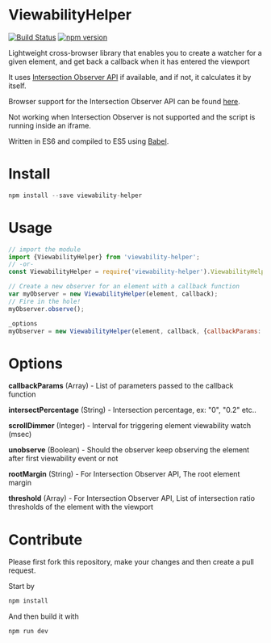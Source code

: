 # ViewabilityHelper

[![Build Status](https://travis-ci.org/outbrain/ViewabilityHelper.svg?branch=master)](https://travis-ci.org/outbrain/ViewabilityHelper) [![npm version](https://badge.fury.io/js/viewability-helper.svg)](https://badge.fury.io/js/viewability-helper)


Lightweight cross-browser library that enables you to create a watcher for a given element, and get back a callback when it has entered the viewport

It uses [Intersection Observer API](https://developer.mozilla.org/en-US/docs/Web/API/Intersection_Observer_API "Intersection Observer API") if available, and if not, it calculates it by itself.

Browser support for the Intersection Observer API can be found [here](http://caniuse.com/#search=intersectionobserver "here").

Not working when Intersection Observer is not supported and the script is running inside an iframe.
 
Written in ES6 and compiled to ES5 using [Babel](https://babeljs.io "Babel").

# Install

```js
npm install --save viewability-helper
```

# Usage

```js
// import the module
import {ViewabilityHelper} from 'viewability-helper';
// -or-
const ViewabilityHelper = require('viewability-helper').ViewabilityHelper;

// Create a new observer for an element with a callback function
var myObserver = new ViewabilityHelper(element, callback);
// Fire in the hole!
myObserver.observe();

_options
myObserver = new ViewabilityHelper(element, callback, {callbackParams: ['Element number 1']});

```


# Options

**callbackParams** (Array) - List of parameters passed to the callback function

**intersectPercentage** (String) - Intersection percentage, ex: "0", "0.2" etc..

**scrollDimmer** (Integer) - Interval for triggering element viewability watch (msec)

**unobserve** (Boolean) - Should the observer keep observing the element after first viewability event or not

**rootMargin** (String) - For Intersection Observer API, The root element margin

**threshold** (Array) - For Intersection Observer API, List of intersection ratio thresholds of the element with the viewport



# Contribute

Please first fork this repository, make your changes and then create a pull request.

Start by 
```js
npm install
```

And then build it with
```js
npm run dev
```
